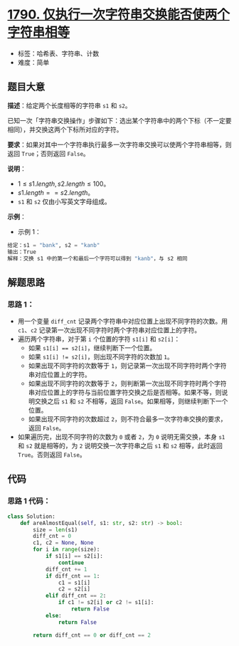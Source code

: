 # [1790. 仅执行一次字符串交换能否使两个字符串相等](https://leetcode.cn/problems/check-if-one-string-swap-can-make-strings-equal/)

- 标签：哈希表、字符串、计数
- 难度：简单

## 题目大意

**描述**：给定两个长度相等的字符串 `s1` 和 `s2`。

已知一次「字符串交换操作」步骤如下：选出某个字符串中的两个下标（不一定要相同），并交换这两个下标所对应的字符。

**要求**：如果对其中一个字符串执行最多一次字符串交换可以使两个字符串相等，则返回 `True`；否则返回 `False`。

**说明**：

- $1 \le s1.length, s2.length \le 100$。
- $s1.length == s2.length$。
- `s1` 和 `s2` 仅由小写英文字母组成。

**示例**：

- 示例 1：

```python
给定：s1 = "bank", s2 = "kanb"
输出：True
解释：交换 s1 中的第一个和最后一个字符可以得到 "kanb"，与 s2 相同
```

## 解题思路

### 思路 1：

- 用一个变量 `diff_cnt` 记录两个字符串中对应位置上出现不同字符的次数。用 `c1`、`c2` 记录第一次出现不同字符时两个字符串对应位置上的字符。
- 遍历两个字符串，对于第 `i` 个位置的字符 `s1[i]` 和 `s2[i]`：
  - 如果 `s1[i] == s2[i]`，继续判断下一个位置。
  - 如果 `s1[i] != s2[i]`，则出现不同字符的次数加 `1`。
  - 如果出现不同字符的次数等于 `1`，则记录第一次出现不同字符时两个字符串对应位置上的字符。
  - 如果出现不同字符的次数等于 `2`，则判断第一次出现不同字符时两个字符串对应位置上的字符与当前位置字符交换之后是否相等。如果不等，则说明交换之后 `s1` 和 `s2` 不相等，返回 `False`。如果相等，则继续判断下一个位置。
  - 如果出现不同字符的次数超过 `2`，则不符合最多一次字符串交换的要求，返回 `False`。
- 如果遍历完，出现不同字符的次数为 `0` 或者 `2`，为 `0` 说明无需交换，本身 `s1` 和 `s2` 就是相等的，为 `2` 说明交换一次字符串之后  `s1` 和 `s2`  相等，此时返回 `True`。否则返回 `False`。

## 代码

### 思路 1 代码：

```python
class Solution:
    def areAlmostEqual(self, s1: str, s2: str) -> bool:
        size = len(s1)
        diff_cnt = 0
        c1, c2 = None, None
        for i in range(size):
            if s1[i] == s2[i]:
                continue
            diff_cnt += 1
            if diff_cnt == 1:
                c1 = s1[i]
                c2 = s2[i]
            elif diff_cnt == 2:
                if c1 != s2[i] or c2 != s1[i]:
                    return False
            else:
                return False

        return diff_cnt == 0 or diff_cnt == 2
```


